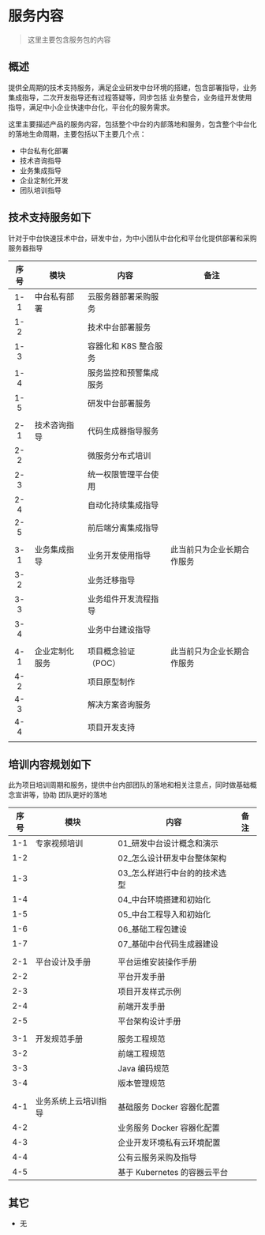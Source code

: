 # 服务内容

> 这里主要包含服务包的内容

## 概述

提供全周期的技术支持服务，满足企业研发中台环境的搭建，包含部署指导，业务集成指导，二次开发指导还有过程答疑等，同步包括
业务整合，业务组开发使用指导，满足中小企业快速中台化，平台化的服务需求。

这里主要描述产品的服务内容，包括整个中台的内部落地和服务，包含整个中台化的落地生命周期，主要包括以下主要几个点：

- 中台私有化部署
- 技术咨询指导
- 业务集成指导
- 企业定制化开发
- 团队培训指导

## 技术支持服务如下

针对于中台快速技术中台，研发中台，为中小团队中台化和平台化提供部署和采购服务器指导

<div class="service_table">

| 序号 | 模块           | 内容                   | 备注                       |
| :--: | -------------- | ---------------------- | -------------------------- |
| 1-1  | 中台私有部署   | 云服务器部署采购服务   |                            |
| 1-2  |                | 技术中台部署服务       |                            |
| 1-3  |                | 容器化和 K8S 整合服务  |                            |
| 1-4  |                | 服务监控和预警集成服务 |                            |
| 1-5  |                | 研发中台部署服务       |                            |
|      |                |                        |                            |
| 2-1  | 技术咨询指导   | 代码生成器指导服务     |                            |
| 2-2  |                | 微服务分布式培训       |                            |
| 2-3  |                | 统一权限管理平台使用   |                            |
| 2-4  |                | 自动化持续集成指导     |                            |
| 2-5  |                | 前后端分离集成指导     |                            |
|      |                |                        |                            |
| 3-1  | 业务集成指导   | 业务开发使用指导       | 此当前只为企业长期合作服务 |
| 3-2  |                | 业务迁移指导           |                            |
| 3-3  |                | 业务组件开发流程指导   |                            |
| 3-4  |                | 业务中台建设指导       |                            |
|      |                |                        |                            |
| 4-1  | 企业定制化服务 | 项目概念验证（POC）    | 此当前只为企业长期合作服务 |
| 4-2  |                | 项目原型制作           |                            |
| 4-3  |                | 解决方案咨询服务       |                            |
| 4-4  |                | 项目开发支持           |                            |
|      |                |                        |                            |

</div>

## 培训内容规划如下

此为项目培训周期和服务，提供中台内部团队的落地和相关注意点，同时做基础概念宣讲等，协助
团队更好的落地

<div class="service_table">

| 序号 | 模块                 | 内容                           | 备注 |
| :--: | -------------------- | ------------------------------ | ---- |
| 1-1  | 专家视频培训         | 01\_研发中台设计概念和演示     |      |
| 1-2  |                      | 02\_怎么设计研发中台整体架构   |      |
| 1-3  |                      | 03\_怎么样进行中台的的技术选型 |      |
| 1-4  |                      | 04\_中台环境搭建和初始化       |      |
| 1-5  |                      | 05\_中台工程导入和初始化       |      |
| 1-6  |                      | 06\_基础工程包建设             |      |
| 1-7  |                      | 07\_基础中台代码生成器建设     |      |
|      |                      |                                |      |
| 2-1  | 平台设计及手册       | 平台运维安装操作手册           |
| 2-2  |                      | 平台开发手册                   |      |
| 2-3  |                      | 项目开发样式示例               |      |
| 2-4  |                      | 前端开发手册                   |      |
| 2-5  |                      | 平台架构设计手册               |      |
|      |                      |                                |      |
| 3-1  | 开发规范手册         | 服务工程规范                   |
| 3-2  |                      | 前端工程规范                   |      |
| 3-3  |                      | Java 编码规范                  |      |
| 3-4  |                      | 版本管理规范                   |      |
|      |                      |                                |      |
| 4-1  | 业务系统上云培训指导 | 基础服务 Docker 容器化配置     |
| 4-2  |                      | 业务服务 Docker 容器化配置     |      |
| 4-3  |                      | 企业开发环境私有云环境配置     |      |
| 4-4  |                      | 公有云服务采购及指导           |      |
| 4-5  |                      | 基于 Kubernetes 的容器云平台   |      |

</div>

## 其它

- 无
